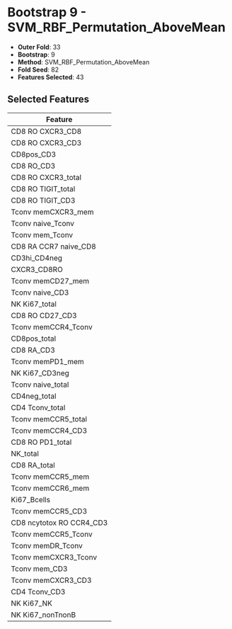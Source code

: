 # Bootstrap 9 - SVM_RBF_Permutation_AboveMean

- **Outer Fold**: 33
- **Bootstrap**: 9
- **Method**: SVM_RBF_Permutation_AboveMean
- **Fold Seed**: 82
- **Features Selected**: 43

## Selected Features

| Feature |
|---------|
| CD8 RO CXCR3_CD8 |
| CD8 RO CXCR3_CD3 |
| CD8pos_CD3 |
| CD8 RO_CD3 |
| CD8 RO CXCR3_total |
| CD8 RO TIGIT_total |
| CD8 RO TIGIT_CD3 |
| Tconv memCXCR3_mem |
| Tconv naive_Tconv |
| Tconv mem_Tconv |
| CD8 RA CCR7 naive_CD8 |
| CD3hi_CD4neg |
| CXCR3_CD8RO |
| Tconv memCD27_mem |
| Tconv naive_CD3 |
| NK Ki67_total |
| CD8 RO CD27_CD3 |
| Tconv memCCR4_Tconv |
| CD8pos_total |
| CD8 RA_CD3 |
| Tconv memPD1_mem |
| NK Ki67_CD3neg |
| Tconv naive_total |
| CD4neg_total |
| CD4 Tconv_total |
| Tconv memCCR5_total |
| Tconv memCCR4_CD3 |
| CD8 RO PD1_total |
| NK_total |
| CD8 RA_total |
| Tconv memCCR5_mem |
| Tconv memCCR6_mem |
| Ki67_Bcells |
| Tconv memCCR5_CD3 |
| CD8 ncytotox RO CCR4_CD3 |
| Tconv memCCR5_Tconv |
| Tconv memDR_Tconv |
| Tconv memCXCR3_Tconv |
| Tconv mem_CD3 |
| Tconv memCXCR3_CD3 |
| CD4 Tconv_CD3 |
| NK Ki67_NK |
| NK Ki67_nonTnonB |
